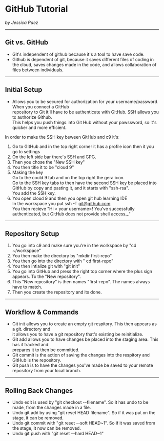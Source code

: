 # GitHub Tutorial

_by Jessica Paez_

---
## Git vs. GitHub
* Git's independent of github because it's a tool to have save code.   
* Github is dependent of git, because it  saves different files of coding in the cloud, saves changes made in the code, and allows collaboration of files between individuals.


---
## Initial Setup

* Allows you to be secured for authorization for your username/password. When you connect a GitHub  
repository to Git it'll have to be authenticate with GitHub. SSH allows you to authorize Github.  
This helps you push things into Git Hub without your pawssword, so it's quicker and more efficient.  
   
In order to make the SSH key beween GitHub and c9 it's:
1. Go to GitHub and in the top right corner it has a profile icon then it you go to settings 
2. On the left side bar there's SSH and GPG.
3. Then you chose the "New SSH key"
4. You then title it to be "cloud 9"
5. Making the key  
    Go to the could 9 tab and on the top right the gera icon.  
    Go to the SSH key tabs to then have the second SSH key be placed into GitHub by copy and pasting it, and it starts with "ssh-rsa".  
You add the SSH key. 
6. You open cloud 9 and then you open git hub learning IDE  
       In the workspace you put ssh -T git@github.com  
       You then recieve "Hi < your username>! You've successfully authenticated, but GitHub does not provide shell access._"
 
---
## Repository Setup
1. You go into c9 and make sure you're in the workspace by "cd ~/workspace"
2. You then make the directory by "mkdir first-repo"
3. You then go into the directory with " cd first-repo"
4. You then intialize git with "git init"
5. You go into GitHub and press the right top corner where the plus sign appears. To the "New repository".
6. This "New repository" is then names "first-repo". The names always have to match.
7. Then you create the repository and its done.


---
## Workflow & Commands
* Git init allows you to create an empty git respitory. This then appears as a git. directory and  
 it allows you to have a git repository that's existing be reinitialize.  
* Git add allows you to have changes be placed into the staging area. This has it tracked and   
 prepares it to then be committed.  
* Git commit is the action of saving the changes into the respitory and GitHub is the repository.
* Git push is to have the changes you've made be saved to your remote repository from your local branch.


---
## Rolling Back Changes
* Undo edit is used by "git checkout --filename". So it has undo to be made, from the changes made in a file.
* Undo git add by using "git reset HEAD filename". So if it was put on the stage, it can be removed.
* Undo git commit with "git reset --soft HEAD~1". So if it was saved from the stage, it now can be removed.
* Undo git push with "git reset --hard HEAD~1"